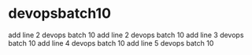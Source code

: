 # devopsbatch10
add line 2 devops batch 10
add line 2 devops batch 10
add line 3 devops batch 10
add line 4 devops batch 10
add line 5 devops batch 10
